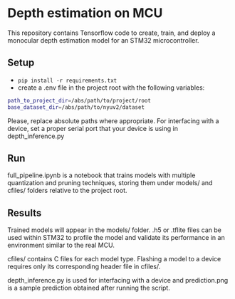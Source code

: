 # Depth estimation on MCU

This repository contains Tensorflow code to create, train, and deploy a monocular depth estimation model for an STM32 microcontroller.

## Setup

- ```pip install -r requirements.txt```
- create a .env file in the project root with the following variables:

```bash
path_to_project_dir=/abs/path/to/project/root
base_dataset_dir=/abs/path/to/nyuv2/dataset
```

Please, replace absolute paths where appropriate. For interfacing with a device, set a proper serial port that your device is using in depth_inference.py

## Run

full_pipeline.ipynb is a notebook that trains models with multiple quantization and pruning techniques, storing them under models/ and cfiles/ folders relative to the project root.

## Results

Trained models will appear in the models/ folder. .h5 or .tflite files can be used within STM32 to profile the model and validate its performance in an environment similar to the real MCU.

cfiles/ contains C files for each model type. Flashing a model to a device requires only its corresponding header file in cfiles/.

depth_inference.py is used for interfacing with a device and prediction.png is a sample prediction obtained after running the script.
